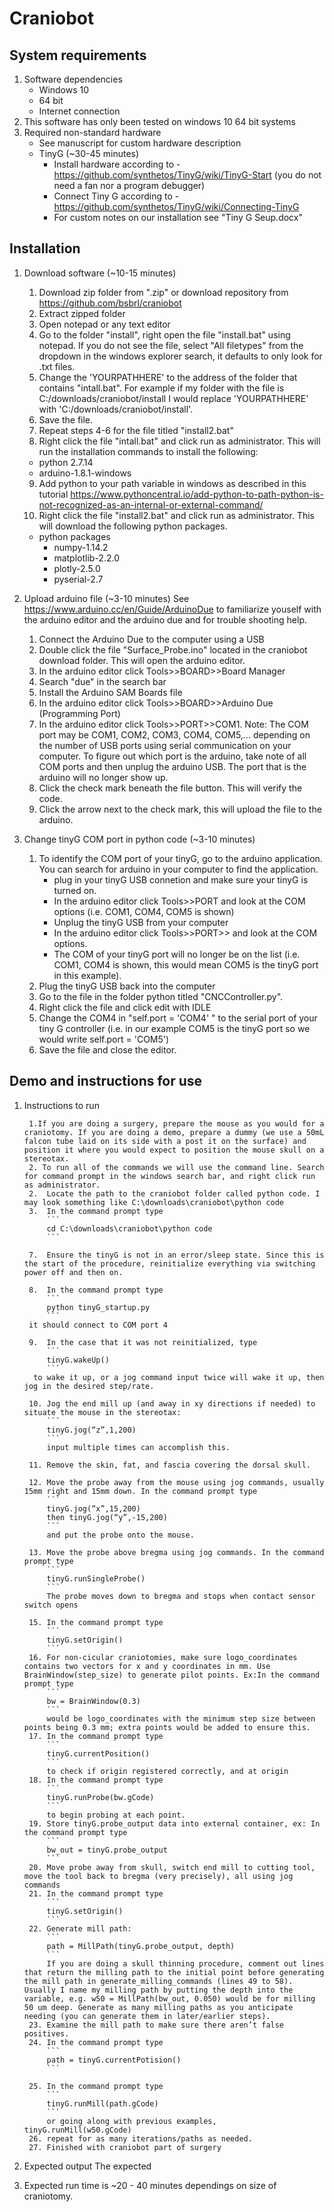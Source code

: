 # Craniobot

## System requirements

1. Software dependencies
	- Windows 10
	- 64 bit
	- Internet connection
2. This software has only been tested on windows 10 64 bit systems
3.  Required non-standard hardware
	- See manuscript for custom hardware description
	- TinyG (~30-45 minutes)
		- Install hardware according to - https://github.com/synthetos/TinyG/wiki/TinyG-Start (you do not need a fan nor a program debugger)
		- Connect Tiny G according to - https://github.com/synthetos/TinyG/wiki/Connecting-TinyG
		- For custom notes on our installation see "Tiny G Seup.docx"

## Installation

1. Download software (~10-15 minutes)
	1. Download zip folder from ".zip" or download repository from https://github.com/bsbrl/craniobot
	2. Extract zipped folder
	3. Open notepad or any text editor
	4. Go to the folder "install", right open the file "install.bat" using notepad. If you do not see the file, select "All filetypes" from the dropdown in the windows explorer search, it defaults to only look for .txt files.
	5. Change the 'YOURPATHHERE' to the address of the folder that contains "intall.bat". For example if my folder with the file is C:/downloads/craniobot/install I would replace 'YOURPATHHERE' with 'C:/downloads/craniobot/install'.
	6. Save the file.
	7. Repeat steps 4-6 for the file titled "install2.bat"
	8. Right click the file "intall.bat" and click run as administrator. This will run the installation commands to install the following:
	- python 2.7.14
	- arduino-1.8.1-windows
	9. Add python to your path variable in windows as described in this tutorial
	https://www.pythoncentral.io/add-python-to-path-python-is-not-recognized-as-an-internal-or-external-command/
	10. Right click the file "install2.bat" and click run as administrator. This will download the following python packages.
	- python packages
		- numpy-1.14.2
		- matplotlib-2.2.0
		- plotly-2.5.0
		- pyserial-2.7

2. Upload arduino file (~3-10 minutes)
See https://www.arduino.cc/en/Guide/ArduinoDue to familiarize youself with the arduino editor and the arduino due and for trouble shooting help. 
	1. Connect the Arduino Due to the computer using a USB
	2. Double click the file "Surface_Probe.ino" located in the craniobot download folder. This will open the arduino editor.
	3. In the arduino editor click Tools>>BOARD>>Board Manager
	4. Search "due" in the search bar
	5. Install the Arduino SAM Boards file
	6. In the arduino editor click Tools>>BOARD>>Arduino Due (Programming Port)
	7. In the arduino editor click Tools>>PORT>>COM1. Note: The COM port may be COM1, COM2, COM3, COM4, COM5,... depending on the number of USB ports using serial communication on your computer. To figure out which port is the arduino, take note of all COM ports and then unplug the arduino USB. The port that is the arduino will no longer show up.
	8. Click the check mark beneath the file button. This will verify the code.
	9. Click the arrow next to the check mark, this will upload the file to the arduino.

3. Change tinyG COM port in python code (~3-10 minutes)
	1. To identify the COM port of your tinyG, go to the arduino application. You can search for arduino in your computer to find the application.
		- plug in your tinyG USB connetion and make sure your tinyG is turned on.
		- In the arduino editor click Tools>>PORT and look at the COM options (i.e. COM1, COM4, COM5 is shown)
		- Unplug the tinyG USB from your computer
		- In the arduino editor click Tools>>PORT>> and look at the COM options.
		- The COM of your tinyG port will no longer be on the list (i.e. COM1, COM4 is shown, this would mean COM5 is the tinyG port in this example).
	2. Plug the tinyG USB back into the computer
	3. Go to the file in the folder python titled "CNCController.py".
	4. Right click the file and click edit with IDLE
	5. Change the COM4 in "self.port = 'COM4' " to the serial port of your tiny G controller (i.e. in our example COM5 is the tinyG port so we would write self.port = 'COM5')
	6. Save the file and close the editor. 


## Demo and instructions for use
1. Instructions to run 

		1.If you are doing a surgery, prepare the mouse as you would for a craniotomy. If you are doing a demo, prepare a dummy (we use a 50mL falcon tube laid on its side with a post it on the surface) and position it where you would expect to position the mouse skull on a stereotax. 
		2. To run all of the commands we will use the command line. Search for command prompt in the windows search bar, and right click run as administrator. 
		2.	Locate the path to the craniobot folder called python code. I may look something like C:\downloads\craniobot\python code
		3.	In the command prompt type
			```
			cd C:\downloads\craniobot\python code
			```

		7.	Ensure the tinyG is not in an error/sleep state. Since this is the start of the procedure, reinitialize everything via switching power off and then on. 

		8.	In the command prompt type 
			```
			python tinyG_startup.py
			```
		it should connect to COM port 4

		9.	In the case that it was not reinitialized, type
			```
			tinyG.wakeUp()
			```
		 to wake it up, or a jog command input twice will wake it up, then jog in the desired step/rate.

		10.	Jog the end mill up (and away in xy directions if needed) to situate the mouse in the stereotax:
			```
			tinyG.jog(“z”,1,200) 
			```
			input multiple times can accomplish this.

		11.	Remove the skin, fat, and fascia covering the dorsal skull.

		12.	Move the probe away from the mouse using jog commands, usually 15mm right and 15mm down. In the command prompt type 
			```
			tinyG.jog(“x”,15,200)
			then tinyG.jog(“y”,-15,200)
			```
			and put the probe onto the mouse.

		13.	Move the probe above bregma using jog commands. In the command prompt type 
			```
			tinyG.runSingleProbe()
			```
			The probe moves down to bregma and stops when contact sensor switch opens

		15.	In the command prompt type 
			```
			tinyG.setOrigin()
			```
		16.	For non-cicular craniotomies, make sure logo_coordinates contains two vectors for x and y coordinates in mm. Use BrainWindow(step_size) to generate pilot points. Ex:In the command prompt type 
			```
			bw = BrainWindow(0.3) 
			```
			would be logo_coordinates with the minimum step size between points being 0.3 mm; extra points would be added to ensure this.
		17.	In the command prompt type 
			```
			tinyG.currentPosition() 
			```
			to check if origin registered correctly, and at origin
		18.	In the command prompt type 
			```
			tinyG.runProbe(bw.gCode) 
			``` 
			to begin probing at each point. 
		19.	Store tinyG.probe_output data into external container, ex: In the command prompt type 
			```
			bw_out = tinyG.probe_output
			``` 
		20.	Move probe away from skull, switch end mill to cutting tool, move the tool back to bregma (very precisely), all using jog commands
		21.	In the command prompt type 
			```
			tinyG.setOrigin()
			``` 
		22.	Generate mill path:
			```
			path = MillPath(tinyG.probe_output, depth)
			```
			If you are doing a skull thinning procedure, comment out lines that return the milling path to the initial point before generating the mill path in generate_milling_commands (lines 49 to 58). Usually I name my milling path by putting the depth into the variable, e.g. w50 = MillPath(bw_out, 0.050) would be for milling 50 um deep. Generate as many milling paths as you anticipate needing (you can generate them in later/earlier steps).
		23.	Examine the mill path to make sure there aren’t false positives.
		24.	In the command prompt type 
			```
			path = tinyG.currentPotision()
			```

		25.	In the command prompt type 
			```
			tinyG.runMill(path.gCode)
			```
			or going along with previous examples, tinyG.runMill(w50.gCode)
		26.	repeat for as many iterations/paths as needed.
		27.	Finished with craniobot part of surgery

2. Expected output
	The expected 
3. Expected run time is ~20 - 40 minutes dependings on size of craniotomy.
